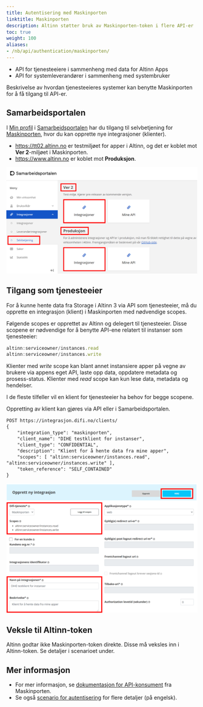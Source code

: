 ```yaml
---
title: Autentisering med Maskinporten
linktitle: Maskinporten
description: Altinn støtter bruk av Maskinporten-token i flere API-er
toc: true
weight: 100
aliases:
- /nb/api/authentication/maskinporten/
---
```


- API for tjenesteeiere i sammenheng med data for Altinn Apps
- API for systemleverandører i sammenheng med systembruker

Beskrivelse av hvordan tjenesteeieres systemer kan benytte Maskinporten for å få tilgang til API-er.

## Samarbeidsportalen

I [Min profil](https://minside-samarbeid.digdir.no) i [Samarbeidsportalen](https://samarbeid.digdir.no/) har du tilgang til selvbetjening for [Maskinporten](https://samarbeid.digdir.no/maskinporten/maskinporten/25), hvor du kan opprette nye integrasjoner (klienter).

- https://tt02.altinn.no er testmiljøet for apper i Altinn, og det er koblet mot **Ver 2**-miljøet i Maskinporten.
- https://www.altinn.no er koblet mot **Produksjon**.

![Miljøer i Maskinporten](environments-idporten.png "Miljøer i Maskinporten")

## Tilgang som tjenesteeier

For å kunne hente data fra Storage i Altinn 3 via API som tjenesteeier, må du opprette en integrasjon (klient) i Maskinporten med nødvendige scopes.

Følgende scopes er opprettet av Altinn og delegert til tjenesteeier. Disse scopene er nødvendige for å benytte API-ene relatert til instanser som tjenesteeier:

```js
altinn:serviceowner/instances.read
altinn:serviceowner/instances.write
```

Klienter med *write* scope kan blant annet instansiere apper på vegne av brukere via appens eget API, laste opp data, oppdatere metadata og prosess-status.
Klienter med *read* scope kan kun lese data, metadata og hendelser.

I de fleste tilfeller vil en klient for tjenesteeier ha behov for begge scopene.

Oppretting av klient kan gjøres via API eller i Samarbeidsportalen.

```http
POST https://integrasjon.difi.no/clients/
{
    "integration_type": "maskinporten",
    "client_name": "DIHE testklient for instanser",
    "client_type": "CONFIDENTIAL",
    "description": "Klient for å hente data fra mine apper",
    "scopes": [ "altinn:serviceowner/instances.read", "altinn:serviceowner/instances.write" ],
    "token_reference": "SELF_CONTAINED"
}
```

![Ny integrasjon](new-integration.png "Opprette ny integrasjon (klient) i Samarbeidsportalen. Husk å velge riktig miljø.")

## Veksle til Altinn-token

Altinn godtar ikke Maskinporten-token direkte. Disse må veksles inn i Altinn-token. Se detaljer i scenarioet under.

## Mer informasjon

- For mer informasjon, se [dokumentasjon for API-konsument](https://docs.digdir.no/maskinporten_guide_apikonsument.html#prosedyre-for-api-konsument) fra Maskinporten.
- Se også [scenario for autentisering](../../scenarios/authentication/) for flere detaljer (på engelsk).
